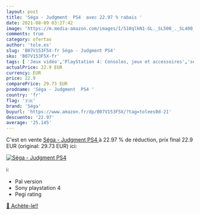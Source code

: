 ```yaml
---
layout: post
title: 'Séga - Judgment  PS4  avec 22.97 % rabais '
date: 2021-08-09 03:27:42
image: 'https://m.media-amazon.com/images/I/510qlkN1-GL._SL500_._SL400_.jpg'
comments: true
category: ofertas
author: 'tole.es'
slug: 'B07V153F5X-fr Séga - Judgment PS4'
sku: 'B07V153F5X-fr'
tags: [ 'Jeux vidéo','PlayStation 4: Consoles, jeux et accessoires','séga', ]
actualPrice: 22.9 EUR
currency: EUR
price: 22.9
comparePrice: 29.73 EUR
prodname: 'Séga - Judgment  PS4 '
country: 'fr'
flag: '🇫🇷'
brand: 'Séga'
buyurl: 'https://www.amazon.fr/dp/B07V153F5X/?tag=tolees0d-21'
descuento: '22.97'
average: '25.145'
---
```


C'est en vente [Séga - Judgment  PS4 ](https://www.amazon.fr/dp/B07V153F5X/?tag=tolees0d-21)  à  22.97 % de réduction, prix final  22.9 EUR (original: 29.73 EUR) ici:

[![Séga - Judgment  PS4 ](https://m.media-amazon.com/images/I/510qlkN1-GL._SL500_._SL400_.jpg)](https://www.amazon.fr/dp/B07V153F5X/?tag=tolees0d-21)

ℹ️:

- Pal version
- Sony playstation 4
- Pegi rating

[🛒 Achète-le!!](https://www.amazon.fr/dp/B07V153F5X/?tag=tolees0d-21)
